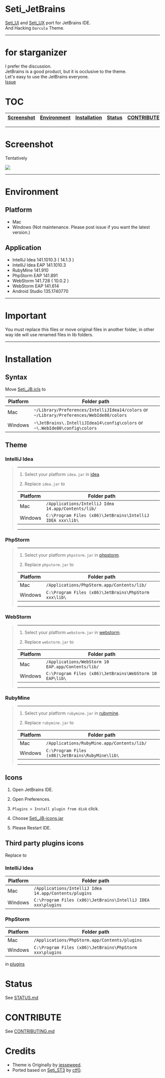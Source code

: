Seti_JetBrains
==============

[Seti_UI](https://github.com/ctf0/Seti_ST3) and [Seti_UX](https://github.com/ctf0/Seti_UX) port for JetBrains IDE.  
And Hacking `Darcula` Theme.

----

# for starganizer
I prefer the discussion.  
JetBrains is a good product, but it is occlusive to the theme.  
Let's easy to use the JetBrains everyone.  
[Issue](https://github.com/zchee/Seti_JetBrains/issues)

# TOC

[Screenshot](#screenshot) | [Environment](#environment) | [Installation](#installation) | [Status](#status) | [CONTRIBUTE](#contribute) | [Credits](#credits)
---------- | ----------- | ------------ | --------------- | ---------- | -------

----

# Screenshot
Tentatively

![](https://raw.githubusercontent.com/zchee/Seti_JetBrains/master/screenshot/all.png)


----

# Environment
## Platform
- Mac
- Windows (Not maintenance. Please post issue if you want the latest version.)

## Application
- IntelliJ Idea 141.1010.3 ( 14.1.3 )
- IntelliJ Idea EAP 141.1010.3
- RubyMine 141.910
- PhpStorm EAP 141.891
- WebStorm 141.728 ( 10.0.2 )
- WebStorm EAP 141.614
- Android Studio 135.1740770

----

# Important
You must replace this files or move original files in another folder, in other way ide will use renamed files in lib folders.

----

# Installation

## Syntax
Move [Seti_JB.icls](syntax/Seti_JB.icls) to

Platform | Folder path
-------- | -----------
Mac | `~/Library/Preferences/IntelliJIdea14/colors` or `~/Library/Preferences/WebIde80/colors`
Windows | `~\JetBrains\.IntelliJIdea14\config\colors` or `~\.WebIde80\config\colors`


## Theme

### IntelliJ Idea
> ----
> 1. Select your platform `idea.jar` in [idea](https://github.com/zchee/Seti_JetBrains/tree/master/theme/idea).
>
> 2. Replace `idea.jar` to
> 
> Platform | Folder path
> -------- | -----------
> Mac | `/Applications/IntelliJ Idea 14.app/Contents/lib/`
> Windows | `C:\Program Files (x86)\JetBrains\IntelliJ IDEA xxx\lib\`
> ----

### PhpStorm
> ----
> 1. Select your platform `phpstorm.jar` in [phpstorm](https://github.com/zchee/Seti_JetBrains/tree/master/theme/phpstorm).
>
> 2. Replace `phpstorm.jar` to
> 
> Platform | Folder path
> -------- | -----------
> Mac | `/Applications/PhpStorm.app/Contents/lib/`
> Windows | `C:\Program Files (x86)\JetBrains\PhpStorm xxx\lib\`
> ----

### WebStorm
> ----
> 1. Select your platform `webstorm.jar` in [webstorm](https://github.com/zchee/Seti_JetBrains/tree/master/theme/webstorm).
>
> 2. Replace `webstorm.jar` to
> 
> Platform | Folder path
> -------- | -----------
> Mac | `/Applications/WebStorm 10 EAP.app/Contents/lib/`
> Windows | `C:\Program Files (x86)\JetBrains\WebStorm 10 EAP\lib\`
> ----

### RubyMine
> ----
> 1. Select your platform `rubymine.jar` in [rubymine](https://github.com/zchee/Seti_JetBrains/tree/master/theme/rubymine).
>
> 2. Replace `rubymine.jar` to
> 
> Platform | Folder path
> -------- | -----------
> Mac | `/Applications/RubyMine.app/Contents/lib/`
> Windows | `C:\Program Files (x86)\JetBrains\RubyMine\lib\`
> ----

## Icons
1. Open JetBrains IDE.

2. Open Preferences.

3. `Plugins > Install plugin from disk` click.

4. Choose [Seti_JB-icons.jar](icons/Seti_JB-icons.jar)

5. Please Restart IDE.

## Third party plugins icons
Replace to

### IntelliJ Idea
Platform | Folder path
-------- | -----------
Mac | `/Applications/IntelliJ Idea 14.app/Contents/plugins`
Windows | `C:\Program Files (x86)\JetBrains\IntelliJ IDEA xxx\plugins`

### PhpStorm
Platform | Folder path
-------- | -----------
Mac | `/Applications/PhpStorm.app/Contents/plugins`
Windows | `C:\Program Files (x86)\JetBrains\PhpStorm xxx\plugins`

in [plugins](https://github.com/zchee/Seti_JetBrains/tree/master/plugins)


# Status
See [STATUS.md](STATUS.md)


# CONTRIBUTE
See [CONTRIBUTING.md](https://github.com/zchee/Seti_JetBrains/blob/master/CONTRIBUTING.md)


# Credits

- Theme is Originally by [jesseweed](https://github.com/jesseweed/seti-ui).
- Ported based on [Seti_ST3](https://github.com/ctf0/Seti_ST3) by [ctf0](https://github.com/ctf0/).
